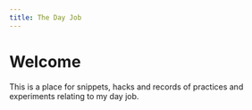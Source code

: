 ```yaml
---
title: The Day Job
---
```


# Welcome
This is a place for snippets, hacks and records of practices and experiments relating to my day job.
